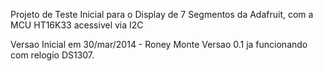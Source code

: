 Projeto de Teste Inicial para o Display de 7 Segmentos
da Adafruit, com a MCU HT16K33 acessivel via I2C

Versao Inicial em 30/mar/2014 - Roney Monte
Versao 0.1 ja funcionando com relogio DS1307.
